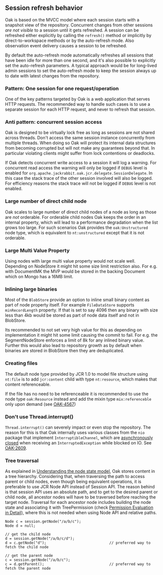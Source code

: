 <!--
   Licensed to the Apache Software Foundation (ASF) under one or more
   contributor license agreements.  See the NOTICE file distributed with
   this work for additional information regarding copyright ownership.
   The ASF licenses this file to You under the Apache License, Version 2.0
   (the "License"); you may not use this file except in compliance with
   the License.  You may obtain a copy of the License at

       http://www.apache.org/licenses/LICENSE-2.0

   Unless required by applicable law or agreed to in writing, software
   distributed under the License is distributed on an "AS IS" BASIS,
   WITHOUT WARRANTIES OR CONDITIONS OF ANY KIND, either express or implied.
   See the License for the specific language governing permissions and
   limitations under the License.
  -->

## Session refresh behavior

Oak is based on the MVCC model where each session starts with a snapshot
view of the repository. Concurrent changes from other sessions *are not
visible* to a session until it gets refreshed. A session can be refreshed
either explicitly by calling the ``refresh()`` method or implicitly by
direct-to-workspace methods or by the auto-refresh mode. Also observation
event delivery causes a session to be refreshed.

By default the auto-refresh mode automatically refreshes all sessions that
have been idle for more than one second, and it's also possible to
explicitly set the auto-refresh parameters. A typical approach would be
for long-lived admin sessions to set the auto-refresh mode to keep the
session always up to date with latest changes from the repository.

### Pattern: One session for one request/operation

One of the key patterns targeted by Oak is a web application that serves
HTTP requests. The recommended way to handle such cases is to use a
separate session for each HTTP request, and never to refresh that session.

### Anti pattern: concurrent session access

Oak is designed to be virtually lock free as long as sessions are not shared
across threads. Don't access the same session instance concurrently from
multiple threads. When doing so Oak will protect its internal data structures
from becoming corrupted but will not make any guarantees beyond that. In
particular violating clients might suffer from lock contentions or deadlocks.

If Oak detects concurrent write access to a session it will log a warning. 
For concurrent read access the warning will only be logged if `DEBUG` level 
is enabled for `org.apache.jackrabbit.oak.jcr.delegate.SessionDelegate`.
In this case the stack trace of the other session involved will also be 
logged. For efficiency reasons the stack trace will not be logged if 
`DEBUG` level is not enabled.

### Large number of direct child node

Oak scales to large number of direct child nodes of a node as long as those
are *not* orderable. For orderable child nodes Oak keeps the order in an
internal property, which will lead to a performance degradation when the list
grows too large. For such scenarios Oak provides the ``oak:Unstructured`` node
type, which is equivalent to ``nt:unstructured`` except that it is not orderable.

### Large Multi Value Property

Using nodes with large multi value property would not scale well. Depending on 
NodeStore it might hit some size limit restriction also. For e.g. with 
DocumentMK the MVP would be stored in the backing Document which on Mongo has a 
16MB limit.

### Inlining large binaries

Most of the `BlobStore` provide an option to inline small binary content as part of 
node property itself. For example `FileDataStore` supports `minRecordLength` property.
If that is set to say 4096 then any binary with size less than 4kb would be stored
as part of node data itself and not in BlobStore.

Its recommended to not set very high value for this as depending on implementation it
might hit some limit causing the commit to fail. For e.g. the SegmentNodeStore enforces a limit of
8k for any inlined binary value. Further this would also lead to repository growth as
by default when binaries are stored in BlobStore then they are deduplicated.

### Creating files

The default node type provided by JCR 1.0 to model file structure using
`nt:file` is to add `jcr:content` child with type `nt:resource`, which makes
that content referenceable.

If the file has no need to be referenceable it is recommended to use the
node type `oak:Resource` instead and add the mixin type `mix:referenceble`
only upon demand (see [OAK-4567](https://issues.apache.org/jira/browse/OAK-4567))

### Don't use Thread.interrupt()

`Thread.interrupt()` can severely impact or even stop the repository. The reason for 
this is that Oak internally uses various classes from the `nio` package that implement 
`InterruptibleChannel`, which are [asynchronously closed](http://docs.oracle.com/javase/7/docs/api/java/nio/channels/InterruptibleChannel.html) 
when receiving an `InterruptedException` while blocked on IO. See [OAK-2609](https://issues.apache.org/jira/browse/OAK-2609).  

### Tree traversal

As explained in [Understanding the node state model](https://jackrabbit.apache.org/oak/docs/architecture/nodestate.html), Oak stores content in a tree hierarchy. 
Considering that, when traversing the path to access parent or child nodes, even though being equivalent operations, 
it is preferable to use JCR Node API instead of Session API. The reason behind is that session API uses an absolute path, 
and to get to the desired parent or child node, all ancestor nodes will have to be traversed before reaching the target node. 
Traversal for each ancestor node includes building the node state and associating it with 
TreePermission (check [Permission Evaluation in Detail](https://jackrabbit.apache.org/oak/docs/security/permission/evaluation.html)), 
where this is not needed when using Node API and relative paths.
```
Node c = session.getNode("/a/b/c");
Node d = null;

// get the child node
d = session.getNode("/a/b/c/d");
d = c.getNode("d");                             // preferred way to fetch the child node

// get the parent node
c = session.getNode("/a/b/c");
c = d.getParent();                              // preferred way to fetch the parent node
```